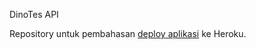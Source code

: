 DinoTes API

Repository untuk pembahasan [deploy aplikasi](https://devsaurus.com/deploy-heroku) ke Heroku.